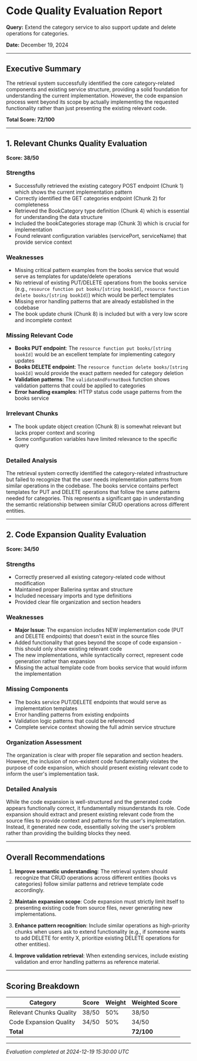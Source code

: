 # Code Quality Evaluation Report

**Query:** Extend the category service to also support update and delete operations for categories.

**Date:** December 19, 2024

---

## Executive Summary

The retrieval system successfully identified the core category-related components and existing service structure, providing a solid foundation for understanding the current implementation. However, the code expansion process went beyond its scope by actually implementing the requested functionality rather than just presenting the existing relevant code.

**Total Score: 72/100**

---

## 1. Relevant Chunks Quality Evaluation

**Score: 38/50**

### Strengths
- Successfully retrieved the existing category POST endpoint (Chunk 1) which shows the current implementation pattern
- Correctly identified the GET categories endpoint (Chunk 2) for completeness
- Retrieved the BookCategory type definition (Chunk 4) which is essential for understanding the data structure
- Included the bookCategories storage map (Chunk 3) which is crucial for implementation
- Found relevant configuration variables (servicePort, serviceName) that provide service context

### Weaknesses
- Missing critical pattern examples from the books service that would serve as templates for update/delete operations
- No retrieval of existing PUT/DELETE operations from the books service (e.g., `resource function put books/[string bookId]`, `resource function delete books/[string bookId]`) which would be perfect templates
- Missing error handling patterns that are already established in the codebase
- The book update chunk (Chunk 8) is included but with a very low score and incomplete context

### Missing Relevant Code
- **Books PUT endpoint**: The `resource function put books/[string bookId]` would be an excellent template for implementing category updates
- **Books DELETE endpoint**: The `resource function delete books/[string bookId]` would provide the exact pattern needed for category deletion
- **Validation patterns**: The `validateAndFormatBook` function shows validation patterns that could be applied to categories
- **Error handling examples**: HTTP status code usage patterns from the books service

### Irrelevant Chunks
- The book update object creation (Chunk 8) is somewhat relevant but lacks proper context and scoring
- Some configuration variables have limited relevance to the specific query

### Detailed Analysis
The retrieval system correctly identified the category-related infrastructure but failed to recognize that the user needs implementation patterns from similar operations in the codebase. The books service contains perfect templates for PUT and DELETE operations that follow the same patterns needed for categories. This represents a significant gap in understanding the semantic relationship between similar CRUD operations across different entities.

---

## 2. Code Expansion Quality Evaluation

**Score: 34/50**

### Strengths
- Correctly preserved all existing category-related code without modification
- Maintained proper Ballerina syntax and structure
- Included necessary imports and type definitions
- Provided clear file organization and section headers

### Weaknesses
- **Major Issue**: The expansion includes NEW implementation code (PUT and DELETE endpoints) that doesn't exist in the source files
- Added functionality that goes beyond the scope of code expansion - this should only show existing relevant code
- The new implementations, while syntactically correct, represent code generation rather than expansion
- Missing the actual template code from books service that would inform the implementation

### Missing Components
- The books service PUT/DELETE endpoints that would serve as implementation templates
- Error handling patterns from existing endpoints
- Validation logic patterns that could be referenced
- Complete service context showing the full admin service structure

### Organization Assessment
The organization is clear with proper file separation and section headers. However, the inclusion of non-existent code fundamentally violates the purpose of code expansion, which should present existing relevant code to inform the user's implementation task.

### Detailed Analysis
While the code expansion is well-structured and the generated code appears functionally correct, it fundamentally misunderstands its role. Code expansion should extract and present existing relevant code from the source files to provide context and patterns for the user's implementation. Instead, it generated new code, essentially solving the user's problem rather than providing the building blocks they need.

---

## Overall Recommendations

1. **Improve semantic understanding**: The retrieval system should recognize that CRUD operations across different entities (books vs categories) follow similar patterns and retrieve template code accordingly.

2. **Maintain expansion scope**: Code expansion must strictly limit itself to presenting existing code from source files, never generating new implementations.

3. **Enhance pattern recognition**: Include similar operations as high-priority chunks when users ask to extend functionality (e.g., if someone wants to add DELETE for entity X, prioritize existing DELETE operations for other entities).

4. **Improve validation retrieval**: When extending services, include existing validation and error handling patterns as reference material.

---

## Scoring Breakdown

| Category | Score | Weight | Weighted Score |
|----------|-------|--------|----------------|
| Relevant Chunks Quality | 38/50 | 50% | 38/50 |
| Code Expansion Quality | 34/50 | 50% | 34/50 |
| **Total** | | | **72/100** |

---

*Evaluation completed at 2024-12-19 15:30:00 UTC*